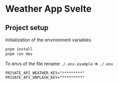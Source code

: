 # Weather App Svelte

## Project setup

Initialization of the environment variables

```bash
pnpm install
pnpm run dev
```

To envs of the file rename `./.env.example` => `./.env`

```env
PRIVATE_API_WEATHER_KEY="*********"
PRIVATE_API_UNPLASH_KEY="*********"
```
